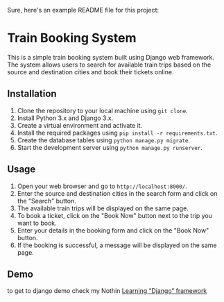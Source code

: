 Sure, here's an example README file for this project:

# Train Booking System

This is a simple train booking system built using Django web framework. The system allows users to search for available train trips based on the source and destination cities and book their tickets online.

## Installation

1. Clone the repository to your local machine using `git clone`.
2. Install Python 3.x and Django 3.x.
3. Create a virtual environment and activate it.
4. Install the required packages using `pip install -r requirements.txt`.
5. Create the database tables using `python manage.py migrate`.
6. Start the development server using `python manage.py runserver`.

## Usage

1. Open your web browser and go to `http://localhost:8000/`.
2. Enter the source and destination cities in the search form and click on the "Search" button.
3. The available train trips will be displayed on the same page.
4. To book a ticket, click on the "Book Now" button next to the trip you want to book.
5. Enter your details in the booking form and click on the "Book Now" button.
6. If the booking is successful, a message will be displayed on the same page.

## Demo 

to get to django demo check my Nothin  [Learning “Django” framework ](https://strong-salt-81d.notion.site/Learning-Django-framework-8f984238763747a5a5b713baf6517c8a)


